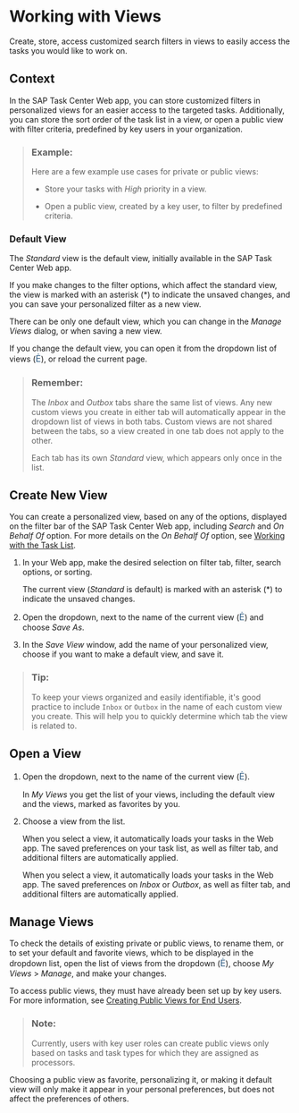 <!-- loiob446cc82948e43b6ad00562b8d3f8609 -->

<link rel="stylesheet" type="text/css" href="../css/sap-icons.css"/>

# Working with Views

Create, store, access customized search filters in views to easily access the tasks you would like to work on.



<a name="loiob446cc82948e43b6ad00562b8d3f8609__section_lpg_qph_kyb"/>

## Context

In the SAP Task Center Web app, you can store customized filters in personalized views for an easier access to the targeted tasks. Additionally, you can store the sort order of the task list in a view, or open a public view with filter criteria, predefined by key users in your organization.

> ### Example:  
> Here are a few example use cases for private or public views:
> 
> -   Store your tasks with *High* priority in a view.
> 
> -   Open a public view, created by a key user, to filter by predefined criteria.



### Default View

The *Standard* view is the default view, initially available in the SAP Task Center Web app.

If you make changes to the filter options, which affect the standard view, the view is marked with an asterisk \(\*\) to indicate the unsaved changes, and you can save your personalized filter as a new view.

There can be only one default view, which you can change in the *Manage Views* dialog, or when saving a new view.

If you change the default view, you can open it from the dropdown list of views \(<span style="font-size:16px;"><span style="color:#346187;"><span class="SAP-icons-V5"></span></span></span>\), or reload the current page.

> ### Remember:  
> The *Inbox* and *Outbox* tabs share the same list of views. Any new custom views you create in either tab will automatically appear in the dropdown list of views in both tabs. Custom views are not shared between the tabs, so a view created in one tab does not apply to the other.
> 
> Each tab has its own *Standard* view, which appears only once in the list.



<a name="loiob446cc82948e43b6ad00562b8d3f8609__section_hbb_hpm_jyb"/>

## Create New View

You can create a personalized view, based on any of the options, displayed on the filter bar of the SAP Task Center Web app, including *Search* and *On Behalf Of* option. For more details on the *On Behalf Of* option, see [Working with the Task List](working-with-the-task-list-fe4a8b3.md).

1.  In your Web app, make the desired selection on filter tab, filter, search options, or sorting.

    The current view \(*Standard* is default\) is marked with an asterisk \(\*\) to indicate the unsaved changes.

2.  Open the dropdown, next to the name of the current view \(<span style="font-size:16px;"><span style="color:#346187;"><span class="SAP-icons-V5"></span></span></span>\) and choose *Save As*.

3.  In the *Save View* window, add the name of your personalized view, choose if you want to make a default view, and save it.


> ### Tip:  
> To keep your views organized and easily identifiable, it's good practice to include `Inbox` or `Outbox` in the name of each custom view you create. This will help you to quickly determine which tab the view is related to.



<a name="loiob446cc82948e43b6ad00562b8d3f8609__section_p51_3pm_jyb"/>

## Open a View

1.  Open the dropdown, next to the name of the current view \(<span style="font-size:16px;"><span style="color:#346187;"><span class="SAP-icons-V5"></span></span></span>\).

    In *My Views* you get the list of your views, including the default view and the views, marked as favorites by you.

2.  Choose a view from the list.

    When you select a view, it automatically loads your tasks in the Web app. The saved preferences on your task list, as well as filter tab, and additional filters are automatically applied.

    When you select a view, it automatically loads your tasks in the Web app. The saved preferences on *Inbox* or *Outbox*, as well as filter tab, and additional filters are automatically applied.




<a name="loiob446cc82948e43b6ad00562b8d3f8609__section_kfb_cvr_kyb"/>

## Manage Views

To check the details of existing private or public views, to rename them, or to set your default and favorite views, which to be displayed in the dropdown list, open the list of views from the dropdown \(<span style="font-size:16px;"><span style="color:#346187;"><span class="SAP-icons-V5"></span></span></span>\), choose *My Views* \> *Manage*, and make your changes.

To access public views, they must have already been set up by key users. For more information, see [Creating Public Views for End Users](../40-administration/creating-public-views-for-end-users-4c2c2af.md).

> ### Note:  
> Currently, users with key user roles can create public views only based on tasks and task types for which they are assigned as processors.

Choosing a public view as favorite, personalizing it, or making it default view will only make it appear in your personal preferences, but does not affect the preferences of others.

